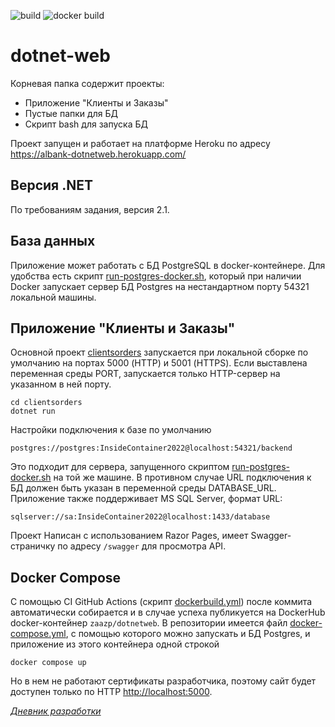 ![build](https://github.com/saaska/dotnet-web/actions/workflows/build.yml/badge.svg)
![docker build](https://github.com/saaska/dotnet-web/actions/workflows/dockerbuild.yml/badge.svg)

# dotnet-web

Корневая папка содержит проекты: 
* Приложение "Клиенты и Заказы"
* Пустые папки для БД
* Скрипт bash для запуска БД

Проект запущен и работает на платформе Heroku по адресу https://albank-dotnetweb.herokuapp.com/


## Версия .NET

По требованиям задания, версия 2.1.

## База данных

Приложение может работать с БД PostgreSQL в docker-контейнере. Для удобства есть скрипт
[run-postgres-docker.sh](./run-postgres-docker.sh), который при наличии Docker 
запускает сервер БД Postgres на нестандартном порту 54321 локальной машины.

## Приложение "Клиенты и Заказы"

Основной проект [clientsorders](./clientsorders) запускается при локальной сборке 
по умолчанию на портах 5000 (HTTP) и 5001 (HTTPS). Если выставлена переменная среды
PORT, запускается только HTTP-сервер на указанном в ней порту.

    cd clientsorders
    dotnet run

Настройки подключения к базе по умолчанию 

    postgres://postgres:InsideContainer2022@localhost:54321/backend

Это подходит для сервера, запущенного скриптом [run-postgres-docker.sh](./run-postgres-docker.sh)
на той же машине. В противном случае URL подключения к БД должен быть указан 
в переменной среды DATABASE_URL. Приложение также поддерживает MS SQL Server,
формат URL:

    sqlserver://sa:InsideContainer2022@localhost:1433/database

Проект Написан с использованием Razor Pages, имеет Swagger-страничку по адресу
`/swagger` для просмотра API.


## Docker Compose

С помощью CI GitHub Actions (скрипт [dockerbuild.yml](./.github/workflows/dockerbuild.yml)) 
после коммита автоматически собирается и в случае успеха публикуется на DockerHub 
docker-контейнер `zaazp/dotnetweb`. 
В репозитории имеется файл [docker-compose.yml](./docker-compose.yml),
с помощью которого можно запускать и БД Postgres, и приложение из этого контейнера одной строкой 

    docker compose up

Но в нем не работают сертификаты разработчика, поэтому сайт будет доступен только по HTTP 
[http://localhost:5000](http://localhost:5000).


[*Дневник разработки*](./diary.md)
